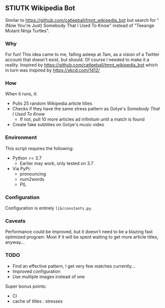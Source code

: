 ## STIUTK Wikipedia Bot

Similar to https://github.com/catleeball/tmnt_wikipedia_bot but search for
"(Now You're Just) Somebody That I Used To Know" instead of "Teeange
Mutant Ninja Turtles".

### Why

For fun! This idea came to me, falling asleep at 7am, as a vision
of a Twitter account that doesn't exist, but should. Of course
I needed to  make it a reality.
Inspired by https://github.com/catleeball/tmnt_wikipedia_bot
which in turn was inspired by https://xkcd.com/1412/

### How

When it runs, it:
- Pulls 25 random Wikipedia article titles
- Checks if they have the same stress pattern as Gotye's *Somebody That*
  *I Used To Know*
  - If not, pull 10 more articles ad infinitum until a match is found
- Create fake subtitles on Gotye's music video

### Environment

This script requires the following:

- Python >= 3.7
  - Earlier may work, only tested on 3.7
- Via PyPi:
  - pronouncing
  - num2words
  - PIL

### Configuration

Configuration is entirely `lib/constants.py`.

### Caveats

Performance could be improved, but it doesn't need to be
a blazing fast optimized program. Most if it will be spent
waiting to get more article titles, anyway...

### TODO

  - Find an effective pattern, I get very few matches currently...
  - Improved configuration
  - Use multiple images instead of one

Super bonus points:
  - CI
  - cache of titles : stresses
